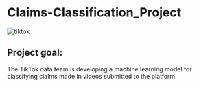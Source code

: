 # Claims-Classification_Project
![tiktok](https://github.com/tahaarif/TikTok_Claims-Classification-_Project/assets/139893954/59862ca1-47d2-48c6-ab11-6d65e59ec013)
## Project goal:
The TikTok data team is developing a machine learning model for classifying claims made in videos submitted to the platform. 
